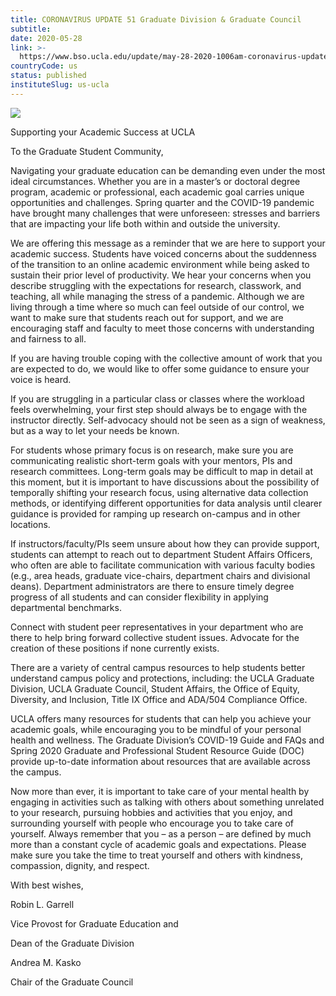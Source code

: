 ```yaml
---
title: CORONAVIRUS UPDATE 51 Graduate Division & Graduate Council
subtitle: 
date: 2020-05-28
link: >-
  https://www.bso.ucla.edu/update/may-28-2020-1006am-coronavirus-update-51-graduate-division-graduate-council
countryCode: us
status: published
instituteSlug: us-ucla
---
```

![](https://www.bso.ucla.edu/sites/g/files/yaccgq1231/f/it-favico_64x64.png)

Supporting your Academic Success at UCLA

To the Graduate Student Community,

Navigating your graduate education can be demanding even under the most ideal circumstances. Whether you are in a master’s or doctoral degree program, academic or professional, each academic goal carries unique opportunities and challenges. Spring quarter and the COVID-19 pandemic have brought many challenges that were unforeseen: stresses and barriers that are impacting your life both within and outside the university.

We are offering this message as a reminder that we are here to support your academic success. Students have voiced concerns about the suddenness of the transition to an online academic environment while being asked to sustain their prior level of productivity. We hear your concerns when you describe struggling with the expectations for research, classwork, and teaching, all while managing the stress of a pandemic. Although we are living through a time where so much can feel outside of our control, we want to make sure that students reach out for support, and we are encouraging staff and faculty to meet those concerns with understanding and fairness to all.

If you are having trouble coping with the collective amount of work that you are expected to do, we would like to offer some guidance to ensure your voice is heard.

If you are struggling in a particular class or classes where the workload feels overwhelming, your first step should always be to engage with the instructor directly. Self-advocacy should not be seen as a sign of weakness, but as a way to let your needs be known.

For students whose primary focus is on research, make sure you are communicating realistic short-term goals with your mentors, PIs and research committees. Long-term goals may be difficult to map in detail at this moment, but it is important to have discussions about the possibility of temporally shifting your research focus, using alternative data collection methods, or identifying different opportunities for data analysis until clearer guidance is provided for ramping up research on-campus and in other locations.

If instructors/faculty/PIs seem unsure about how they can provide support, students can attempt to reach out to department Student Affairs Officers, who often are able to facilitate communication with various faculty bodies (e.g., area heads, graduate vice-chairs, department chairs and divisional deans). Department administrators are there to ensure timely degree progress of all students and can consider flexibility in applying departmental benchmarks.

Connect with student peer representatives in your department who are there to help bring forward collective student issues. Advocate for the creation of these positions if none currently exists.

There are a variety of central campus resources to help students better understand campus policy and protections, including: the UCLA Graduate Division, UCLA Graduate Council, Student Affairs, the Office of Equity, Diversity, and Inclusion, Title IX Office and ADA/504 Compliance Office.

UCLA offers many resources for students that can help you achieve your academic goals, while encouraging you to be mindful of your personal health and wellness. The Graduate Division’s COVID-19 Guide and FAQs and Spring 2020 Graduate and Professional Student Resource Guide (DOC) provide up-to-date information about resources that are available across the campus.

Now more than ever, it is important to take care of your mental health by engaging in activities such as talking with others about something unrelated to your research, pursuing hobbies and activities that you enjoy, and surrounding yourself with people who encourage you to take care of yourself. Always remember that you – as a person – are defined by much more than a constant cycle of academic goals and expectations. Please make sure you take the time to treat yourself and others with kindness, compassion, dignity, and respect.

With best wishes,

Robin L. Garrell

Vice Provost for Graduate Education and

Dean of the Graduate Division

Andrea M. Kasko

Chair of the Graduate Council